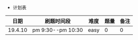 - 计划表  

日期|刷题时间段|难度|题量|备注  
------|------|------|------|------  
19.4.10|pm 9:30--pm 10:30|easy|0|0  
